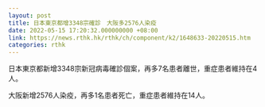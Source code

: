 ```yaml
---
layout: post
title: 日本東京都增3348宗確診　大阪多2576人染疫
date: 2022-05-15 17:20:32.000000000 +08:00
link: https://news.rthk.hk/rthk/ch/component/k2/1648633-20220515.htm
categories: rthk
---
```


日本東京都新增3348宗新冠病毒確診個案，再多7名患者離世，重症患者維持在4人。

大阪新增2576人染疫，再多1名患者死亡，重症患者維持在14人。
